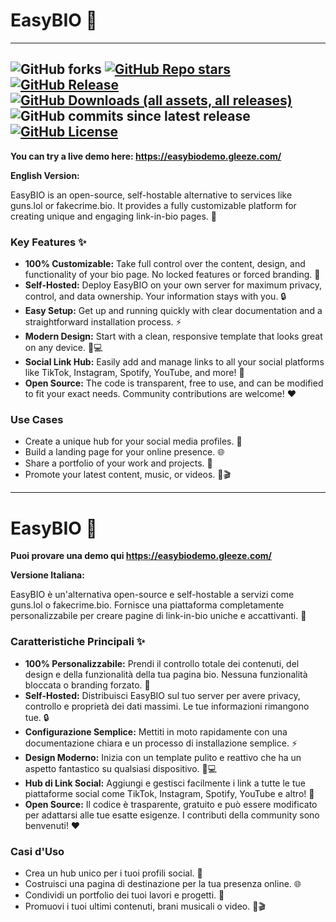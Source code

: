 # EasyBIO 🌟

---
![GitHub forks](https://img.shields.io/github/forks/filyy5040/EasyBIO-Open-Source-Project)
[![GitHub Repo stars](https://img.shields.io/github/stars/filyy5040/EasyBIO-Open-Source-Project)](https://github.com/filyy5040/EasyBIO-Open-Source-Project/stargazers)
[![GitHub Release](https://img.shields.io/github/v/release/filyy5040/EasyBIO-Open-Source-Project)](https://github.com/filyy5040/EasyBIO-Open-Source-Project/releases)
[![GitHub Downloads (all assets, all releases)](https://img.shields.io/github/downloads/filyy5040/EasyBIO-Open-Source-Project/total)](https://github.com/filyy5040/EasyBIO-Open-Source-Project/releases)
![GitHub commits since latest release](https://img.shields.io/github/commits-since/filyy5040/EasyBIO-Open-Source-Project/latest)
[![GitHub License](https://img.shields.io/github/license/filyy5040/EasyBIO-Open-Source-Project)](https://github.com/filyy5040/EasyBIO-Open-Source-Project/blob/main/LICENSE)
---

**You can try a live demo here: https://easybiodemo.gleeze.com/**

**English Version:**

EasyBIO is an open-source, self-hostable alternative to services like guns.lol or fakecrime.bio. It provides a fully customizable platform for creating unique and engaging link-in-bio pages. 🚀

### Key Features ✨

*   **100% Customizable:** Take full control over the content, design, and functionality of your bio page. No locked features or forced branding. 🎨
*   **Self-Hosted:** Deploy EasyBIO on your own server for maximum privacy, control, and data ownership. Your information stays with you. 🔒
*   **Easy Setup:** Get up and running quickly with clear documentation and a straightforward installation process. ⚡
*   **Modern Design:** Start with a clean, responsive template that looks great on any device. 📱💻
*   **Social Link Hub:** Easily add and manage links to all your social platforms like TikTok, Instagram, Spotify, YouTube, and more! 🔗
*   **Open Source:** The code is transparent, free to use, and can be modified to fit your exact needs. Community contributions are welcome! ❤️

### Use Cases

*   Create a unique hub for your social media profiles. 👥
*   Build a landing page for your online presence. 🌐
*   Share a portfolio of your work and projects. 💼
*   Promote your latest content, music, or videos. 🎵🎬

---

# EasyBIO 🌟

**Puoi provare una demo qui https://easybiodemo.gleeze.com/**

**Versione Italiana:**

EasyBIO è un'alternativa open-source e self-hostable a servizi come guns.lol o fakecrime.bio. Fornisce una piattaforma completamente personalizzabile per creare pagine di link-in-bio uniche e accattivanti. 🚀

### Caratteristiche Principali ✨

*   **100% Personalizzabile:** Prendi il controllo totale dei contenuti, del design e della funzionalità della tua pagina bio. Nessuna funzionalità bloccata o branding forzato. 🎨
*   **Self-Hosted:** Distribuisci EasyBIO sul tuo server per avere privacy, controllo e proprietà dei dati massimi. Le tue informazioni rimangono tue. 🔒
*   **Configurazione Semplice:** Mettiti in moto rapidamente con una documentazione chiara e un processo di installazione semplice. ⚡
*   **Design Moderno:** Inizia con un template pulito e reattivo che ha un aspetto fantastico su qualsiasi dispositivo. 📱💻
*   **Hub di Link Social:** Aggiungi e gestisci facilmente i link a tutte le tue piattaforme social come TikTok, Instagram, Spotify, YouTube e altro! 🔗
*   **Open Source:** Il codice è trasparente, gratuito e può essere modificato per adattarsi alle tue esatte esigenze. I contributi della community sono benvenuti! ❤️

### Casi d'Uso

*   Crea un hub unico per i tuoi profili social. 👥
*   Costruisci una pagina di destinazione per la tua presenza online. 🌐
*   Condividi un portfolio dei tuoi lavori e progetti. 💼
*   Promuovi i tuoi ultimi contenuti, brani musicali o video. 🎵🎬
